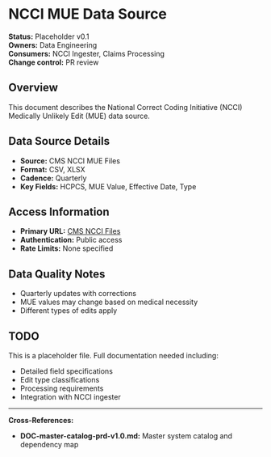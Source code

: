 # NCCI MUE Data Source

**Status:** Placeholder v0.1  
**Owners:** Data Engineering  
**Consumers:** NCCI Ingester, Claims Processing  
**Change control:** PR review  

## Overview
This document describes the National Correct Coding Initiative (NCCI) Medically Unlikely Edit (MUE) data source.

## Data Source Details
- **Source:** CMS NCCI MUE Files
- **Format:** CSV, XLSX
- **Cadence:** Quarterly
- **Key Fields:** HCPCS, MUE Value, Effective Date, Type

## Access Information
- **Primary URL:** [CMS NCCI Files](https://www.cms.gov/medicare/coding-billing/national-correct-coding-initiative-ncci)
- **Authentication:** Public access
- **Rate Limits:** None specified

## Data Quality Notes
- Quarterly updates with corrections
- MUE values may change based on medical necessity
- Different types of edits apply

## TODO
This is a placeholder file. Full documentation needed including:
-  Detailed field specifications
-  Edit type classifications
-  Processing requirements
-  Integration with NCCI ingester

---
**Cross-References:**
- **DOC-master-catalog-prd-v1.0.md:** Master system catalog and dependency map
